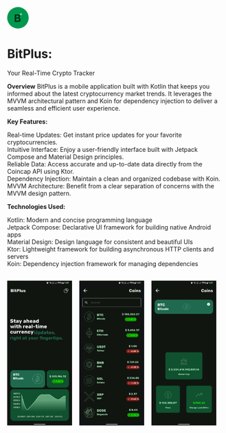 
<img src="https://github.com/thevedantchourey/BitPlus/blob/master/assests/bitplus_logo_light.png"  height=50px width=50px  style="border-radius: 50%">  


# BitPlus: 
Your Real-Time Crypto Tracker

**Overview**
BitPlus is a mobile application built with Kotlin that keeps you informed about the latest cryptocurrency market trends.
It leverages the MVVM architectural pattern and Koin for dependency injection to deliver a seamless and efficient user experience.

**Key Features:**

Real-time Updates: Get instant price updates for your favorite cryptocurrencies.<br>
Intuitive Interface: Enjoy a user-friendly interface built with Jetpack Compose and Material Design principles.<br>
Reliable Data: Access accurate and up-to-date data directly from the Coincap API using Ktor.<br>
Dependency Injection: Maintain a clean and organized codebase with Koin.<br>
MVVM Architecture: Benefit from a clear separation of concerns with the MVVM design pattern.

**Technologies Used:**

Kotlin: Modern and concise programming language <br>
Jetpack Compose: Declarative UI framework for building native Android apps<br>
Material Design: Design language for consistent and beautiful UIs<br>
Ktor: Lightweight framework for building asynchronous HTTP clients and servers<br>
Koin: Dependency injection framework for managing dependencies

<br>
<div style="display: flex; justify-content: space-between;">
<img src="https://github.com/thevedantchourey/BitPlus/blob/master/assests/Screenshot_20241205_133046.png" width=30% height=30%>
<img src="https://github.com/thevedantchourey/BitPlus/blob/master/assests/Screenshot_20241205_133114.png" width=30% height=30%>
<img src="https://github.com/thevedantchourey/BitPlus/blob/master/assests/Screenshot_20241205_133125.png" width=30% height=30%>
<div>

